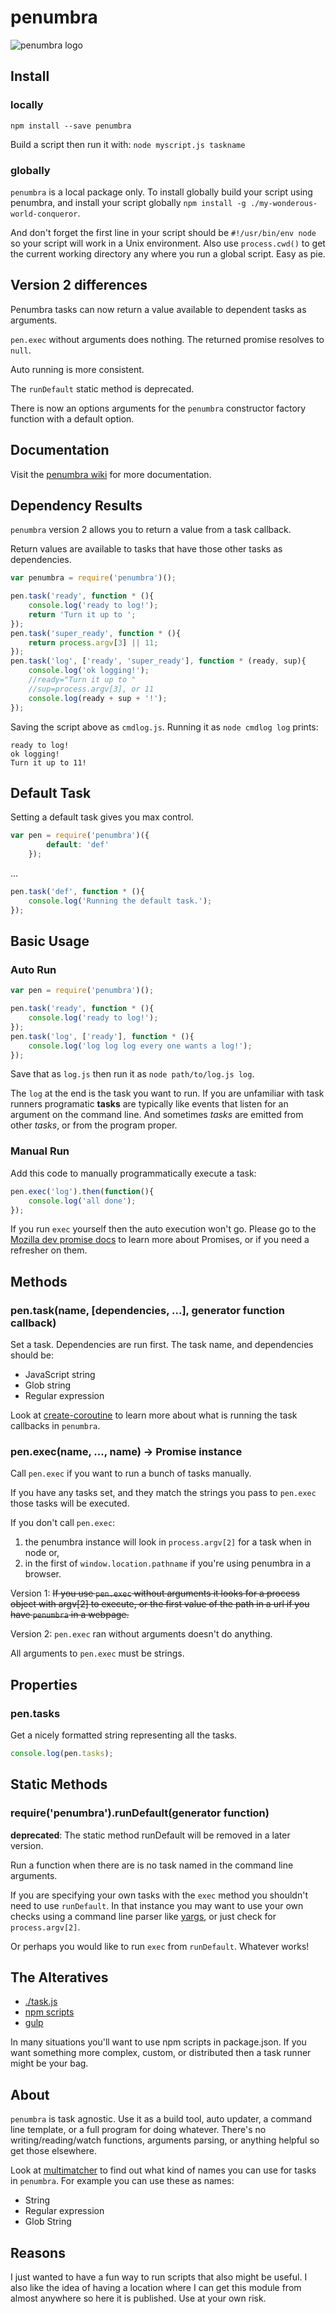 penumbra
========

![penumbra logo](images/logo.png)

Install
-------

### locally

`npm install --save penumbra`

Build a script then run it with: `node myscript.js taskname`

### globally

`penumbra` is a local package only. To install globally build your script using penumbra, and install your script globally `npm install -g ./my-wonderous-world-conqueror`.

And don't forget the first line in your script should be `#!/usr/bin/env node` so your script will work in a Unix environment. Also use `process.cwd()` to get the current working directory any where you run a global script. Easy as pie.

Version 2 differences
---------------------

Penumbra tasks can now return a value available to dependent tasks as arguments.

`pen.exec` without arguments does nothing. The returned promise resolves to `null`.

Auto running is more consistent.

The `runDefault` static method is deprecated.

There is now an options arguments for the `penumbra` constructor factory function with a default option.

Documentation
-------------

Visit the [penumbra wiki](https://github.com/hollowdoor/penumbra/wiki/Documentation) for more documentation.

Dependency Results
------------------

`penumbra` version 2 allows you to return a value from a task callback.

Return values are available to tasks that have those other tasks as dependencies.

```javascript
var penumbra = require('penumbra')();

pen.task('ready', function * (){
    console.log('ready to log!');
    return 'Turn it up to ';
});
pen.task('super_ready', function * (){
    return process.argv[3] || 11;
});
pen.task('log', ['ready', 'super_ready'], function * (ready, sup){
    console.log('ok logging!');
    //ready="Turn it up to "
    //sup=process.argv[3], or 11
    console.log(ready + sup + '!');
});
```

Saving the script above as `cmdlog.js`. Running it as `node cmdlog log` prints:

```
ready to log!
ok logging!
Turn it up to 11!
```

Default Task
------------

Setting a default task gives you max control.

```javascript
var pen = require('penumbra')({
        default: 'def'
    });
```

...

```javascript
pen.task('def', function * (){
    console.log('Running the default task.');
});
```

Basic Usage
-----------

### Auto Run

```javascript
var pen = require('penumbra')();

pen.task('ready', function * (){
    console.log('ready to log!');
});
pen.task('log', ['ready'], function * (){
    console.log('log log log every one wants a log!');
});
```

Save that as `log.js` then run it as `node path/to/log.js log`.

The `log` at the end is the task you want to run. If you are unfamiliar with task runners programatic **tasks** are typically like events that listen for an argument on the command line. And sometimes *tasks* are emitted from other *tasks*, or from the program proper.

### Manual Run

Add this code to manually programmatically execute a task:

```javascript
pen.exec('log').then(function(){
    console.log('all done');
});
```

If you run `exec` yourself then the auto execution won't go. Please go to the [Mozilla dev promise docs](https://developer.mozilla.org/en-US/docs/Web/JavaScript/Reference/Global_Objects/Promise) to learn more about Promises, or if you need a refresher on them.

Methods
-------

### pen.task(name, [dependencies, ...], generator function callback)

Set a task. Dependencies are run first. The task name, and dependencies should be:

-	JavaScript string
-	Glob string
-	Regular expression

Look at [create-coroutine](https://www.npmjs.com/package/create-coroutine) to learn more about what is running the task callbacks in `penumbra`.

### pen.exec(name, ..., name) -> Promise instance

Call `pen.exec` if you want to run a bunch of tasks manually.

If you have any tasks set, and they match the strings you pass to `pen.exec` those tasks will be executed.

If you don't call `pen.exec`:

1.	the penumbra instance will look in `process.argv[2]` for a task when in node or,
2.	in the first of `window.location.pathname` if you're using penumbra in a browser.

Version 1: ~~If you use `pen.exec` without arguments it looks for a process object with argv[2] to execute, or the first value of the path in a url if you have `penumbra` in a webpage.~~

Version 2: `pen.exec` ran without arguments doesn't do anything.

All arguments to `pen.exec` must be strings.

Properties
----------

### pen.tasks

Get a nicely formatted string representing all the tasks.

```javascript
console.log(pen.tasks);
```

Static Methods
--------------

### require('penumbra').runDefault(generator function)

**deprecated**: The static method runDefault will be removed in a later version.

Run a function when there are is no task named in the command line arguments.

If you are specifying your own tasks with the `exec` method you shouldn't need to use `runDefault`. In that instance you may want to use your own checks using a command line parser like [yargs](https://www.npmjs.com/package/yargs), or just check for `process.argv[2]`.

Or perhaps you would like to run `exec` from `runDefault`. Whatever works!

The Alteratives
---------------

-	[./task.js](https://gist.github.com/substack/8313379)
-	[npm scripts](https://docs.npmjs.com/misc/scripts)
-	[gulp](https://www.npmjs.com/package/gulp)

In many situations you'll want to use npm scripts in package.json. If you want something more complex, custom, or distributed then a task runner might be your bag.

About
-----

`penumbra` is task agnostic. Use it as a build tool, auto updater, a command line template, or a full program for doing whatever. There's no writing/reading/watch functions, arguments parsing, or anything helpful so get those elsewhere.

Look at [multimatcher](https://www.npmjs.com/package/multimatcher) to find out what kind of names you can use for tasks in `penumbra`. For example you can use these as names:

-	String
-	Regular expression
-	Glob String

Reasons
-------

I just wanted to have a fun way to run scripts that also might be useful. I also like the idea of having a location where I can get this module from almost anywhere so here it is published. Use at your own risk.
